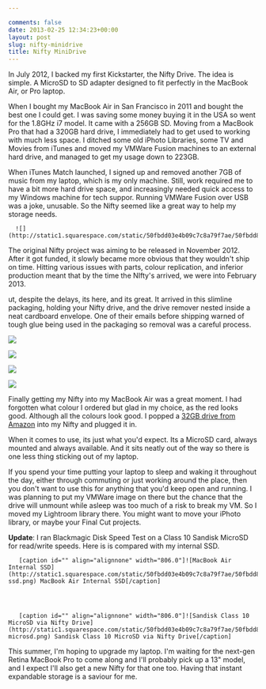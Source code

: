 ```yaml
---

comments: false
date: 2013-02-25 12:34:23+00:00
layout: post
slug: nifty-minidrive
title: Nifty MiniDrive
---
```


In July 2012, I backed my first Kickstarter, the Nifty Drive. The idea is simple. A MicroSD to SD adapter designed to fit perfectly in the MacBook Air, or Pro laptop.

When I bought my MacBook Air in San Francisco in 2011 and bought the best one I could  get. I was saving some money buying it in the USA so went for the 1.8GHz i7 model. It came with a 256GB SD. Moving from a MacBook Pro that had a 320GB hard drive, I immediately had to get used to working with much less space. I ditched some old iPhoto Libraries, some TV and Movies from iTunes and moved my VMWare Fusion machines to an external hard drive, and managed to get my usage down to 223GB.

When iTunes Match launched, I signed up and removed another 7GB of music from my laptop, which is my only machine. Still, work required me to have a bit more hard drive space, and increasingly needed quick access to my Windows machine for tech suppor.  Running VMWare Fusion over USB was a joke, unusable. So the Nifty seemed like a great way to help my storage needs.



      ![](http://static1.squarespace.com/static/50fbdd03e4b09c7c8a79f7ae/50fbdd87e4b075d7a3c11a69/512b5739e4b0c865397598eb/1361794877285/IMG_0001_2.jpg)




The original Nifty project was aiming to be released in November 2012. After it got funded, it slowly became more obvious that they wouldn't ship on time. Hitting various issues with parts, colour replication, and inferior production meant that by the time the NIfty's arrived, we were into February 2013.

ut, despite the delays, its here, and its great. It arrived in this slimline packaging, holding your Nifty drive, and the drive remover nested inside a neat cardboard envelope. One of their emails before shipping warned of tough glue being used in the packaging so removal was a careful process.




   ![](http://static1.squarespace.com/static/50fbdd03e4b09c7c8a79f7ae/50fbdd87e4b075d7a3c11a69/512b58a1e4b0997773785a35/1361795243782/IMG_0006_2.jpg)



   ![](http://static1.squarespace.com/static/50fbdd03e4b09c7c8a79f7ae/50fbdd87e4b075d7a3c11a69/512b58a1e4b0dc8d3de06b9d/1361795245592/IMG_0004_2.jpg)



   ![](http://static1.squarespace.com/static/50fbdd03e4b09c7c8a79f7ae/50fbdd87e4b075d7a3c11a69/512b58a1e4b01fa674902c10/1361795246626/IMG_0005_2.jpg)



   ![](http://static1.squarespace.com/static/50fbdd03e4b09c7c8a79f7ae/50fbdd87e4b075d7a3c11a69/512b58a1e4b0c86539759a32/1361795244280/IMG_0008_2.jpg)




Finally getting my Nifty into my MacBook Air was a great moment. I had forgotten what colour I ordered but glad in my choice, as the red looks good. Although all the colours look good. I popped a [32GB drive from Amazon](http://www.amazon.co.uk/gp/product/B007JTKLEK/ref=as_li_ss_tl?ie=UTF8&camp=1634&creative=19450&creativeASIN=B007JTKLEK&linkCode=as2&tag=dombarcom-21) into my Nifty and plugged it in.

When it comes to use, its just what you'd expect. Its a MicroSD card, always mounted and always available. And it sits neatly out of the way so there is one less thing sticking out of my laptop.

If you spend your time putting your laptop to sleep and waking it throughout the day, either through commuting or just working around the place, then you don't want to use this for anything that you'd keep open and running. I was planning to put my VMWare image on there but the chance that the drive will unmount while asleep was too much of a risk to break my VM. So I moved my Lightroom library there. You might want to move your iPhoto library, or maybe your Final Cut projects.

**Update**: I ran Blackmagic Disk Speed Test on a Class 10 Sandisk MicroSD for read/write speeds. Here is is compared with my internal SSD.



       [caption id="" align="alignnone" width="806.0"]![MacBook Air Internal SSD](http://static1.squarespace.com/static/50fbdd03e4b09c7c8a79f7ae/50fbdd87e4b075d7a3c11a69/512b7977e4b0fd698ec38d67/1361803648020/DiskSpeedTest3-ssd.png) MacBook Air Internal SSD[/caption]




       [caption id="" align="alignnone" width="806.0"]![Sandisk Class 10 MicroSD via Nifty Drive](http://static1.squarespace.com/static/50fbdd03e4b09c7c8a79f7ae/50fbdd87e4b075d7a3c11a69/512b7991e4b091ea7fc9cff1/1361803668183/DiskSpeedTest2-microsd.png) Sandisk Class 10 MicroSD via Nifty Drive[/caption]




This summer, I'm hoping to upgrade my laptop. I'm waiting for the next-gen Retina MacBook Pro to come along and I'll probably pick up a 13" model, and I expect I'll also get a new Nifty for that one too. Having that instant expandable storage is a saviour for me.
